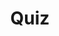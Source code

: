 ---
title: "Quiz"
passing_percentage: 70
type: "test"
questions:
  - id: "q1"
    text: "What does Meshery Playground provide for managing Kubernetes resources?"
    type: "single-answer"
    marks: 2
    options:
      - id: "a"
        text: "Command line interface only"
      - id: "b"
        text: "Visual tools for managing Kubernetes resources"
        is_correct: true
      - id: "c"
        text: "Database management tools"
      - id: "d"
        text: "Container runtime environment"
  - id: "q2"
    text: "What resources will you create in this WordPress and MySQL tutorial?"
    type: "multiple-answers"
    marks: 2
    options:
      - id: "a"
        text: "Persistent volumes"
        is_correct: true
      - id: "b"
        text: "Secret for the database"
        is_correct: true
      - id: "c"
        text: "Load balancer configurations"
      - id: "d"
        text: "Service mesh configurations"
  - id: "q3"
    text: "Which file format defines Kubernetes resources?"
    type: "short_answer" 
    marks: 2
    correct_answer: "YAML" 
---